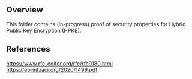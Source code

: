 ## Overview
This folder contains (in-progress) proof of security properties for Hybrid Public Key Encryption (HPKE).

## References
https://www.rfc-editor.org/rfc/rfc9180.html
https://eprint.iacr.org/2020/1499.pdf
